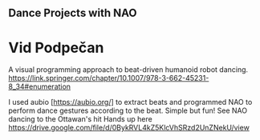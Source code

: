 Dance Projects with NAO
---


# Vid Podpečan

 A visual programming approach to beat-driven humanoid robot dancing.
 https://link.springer.com/chapter/10.1007/978-3-662-45231-8_34#enumeration

 I used aubio
[https://aubio.org/]
  to extract beats and programmed NAO to perform dance gestures according to the beat.
   Simple but fun! See NAO dancing to the Ottawan's hit Hands up here
   https://drive.google.com/file/d/0BykRVL4kZ5KlcVhSRzd2UnZNekU/view
